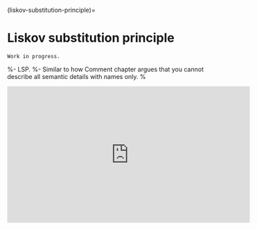 (liskov-substitution-principle)=
# Liskov substitution principle

```{warning}
Work in progress.
```

%- LSP.
%- Similar to how Comment chapter argues that you cannot describe all semantic details with names only.
%

<iframe width="560" height="315" src="https://www.youtube.com/embed/ObHQHszbIcE" title="YouTube video player" frameborder="0" allow="accelerometer; autoplay; clipboard-write; encrypted-media; gyroscope; picture-in-picture" allowfullscreen></iframe>

